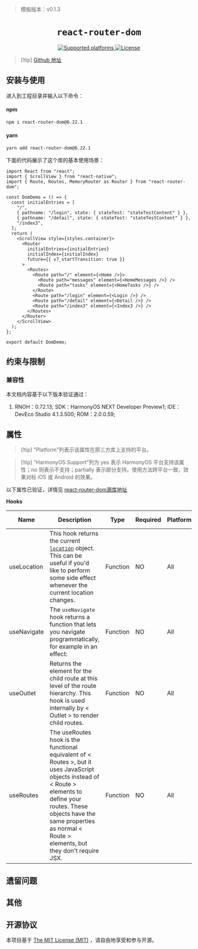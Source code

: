 > 模板版本：v0.1.3

<p align="center">
  <h1 align="center"> <code>react-router-dom</code> </h1>
</p>
<p align="center">
    <a href="https://github.com/remix-run/react-router">
        <img src="https://img.shields.io/badge/platforms-ios%20|%20android%20|%20web%20|%20harmony%20-lightgrey.svg" alt="Supported platforms" />
    </a>
    <a href="https://github.com/remix-run/react-router/blob/main/LICENSE.md">
        <img src="https://img.shields.io/badge/license-MIT-green.svg" alt="License" />
    </a>
</p>

> [!tip] [Github 地址](https://github.com/remix-run/react-router)

## 安装与使用

进入到工程目录并输入以下命令：

<!-- tabs:start -->

#### **npm**

```bash
npm i react-router-dom@6.22.1
```

#### **yarn**

```bash
yarn add react-router-dom@6.22.1
```

<!-- tabs:end -->

下面的代码展示了这个库的基本使用场景：

```tsx
import React from "react";
import { ScrollView } from "react-native";
import { Route, Routes, MemoryRouter as Router } from "react-router-dom";

const DomDemo = () => {
  const initialEntries = [
    "/",
    { pathname: "/login", state: { stateTest: "stateTestContent" } },
    { pathname: "/detail", state: { stateTest: "stateTestContent" } },
    "/index3",
  ];
  return (
    <ScrollView style={styles.container}>
      <Router
        initialEntries={initialEntries}
        initialIndex={initialIndex}
        future={{ v7_startTransition: true }}
      >
        <Routes>
          <Route path="/" element={<Home />}>
            <Route path="messages" element={<HomeMessages />} />
            <Route path="tasks" element={<HomeTasks />} />
          </Route>
          <Route path="/login" element={<Login />} />
          <Route path="/detail" element={<Detail />} />
          <Route path="/index3" element={<Index3 />} />
        </Routes>
      </Router>
    </ScrollView>
  );
};

export default DomDemo;
```

## 约束与限制

### 兼容性

本文档内容基于以下版本验证通过：

1. RNOH：0.72.13; SDK：HarmonyOS NEXT Developer Preview1; IDE：DevEco Studio 4.1.3.500; ROM：2.0.0.59;

## 属性

> [!tip] "Platform"列表示该属性在原三方库上支持的平台。

> [!tip] "HarmonyOS Support"列为 yes 表示 HarmonyOS 平台支持该属性；no 则表示不支持；partially 表示部分支持。使用方法跨平台一致，效果对标 iOS 或 Android 的效果。

以下属性已验证，详情见 [react-router-dom源库地址](https://github.com/remix-run/react-router)

**Hooks**

| Name        | Description                                                                                                                                                                                                                                         | Type     | Required | Platform | HarmonyOS Support |
| ----------- | --------------------------------------------------------------------------------------------------------------------------------------------------------------------------------------------------------------------------------------------------- | -------- | -------- | -------- | ----------------- |
| useLocation | This hook returns the current [`location`](https://reactrouter.com/en/main/utils/location) object. This can be useful if you'd like to perform some side effect whenever the current location changes.                                              | Function | NO       | All      | YES               |
| useNavigate | The `useNavigate` hook returns a function that lets you navigate programmatically, for example in an effect:                                                                                                                                        | Function | NO       | All      | YES               |
| useOutlet   | Returns the element for the child route at this level of the route hierarchy. This hook is used internally by < Outlet > to render child routes.                                                                                                    | Function | NO       | All      | YES               |
| useRoutes   | The useRoutes hook is the functional equivalent of < Routes >, but it uses JavaScript objects instead of < Route > elements to define your routes. These objects have the same properties as normal < Route > elements, but they don't require JSX. | Function | NO       | All      | YES               |

## 遗留问题

## 其他

## 开源协议

本项目基于 [The MIT License (MIT)](https://github.com/remix-run/react-router/blob/main/LICENSE.md) ，请自由地享受和参与开源。
